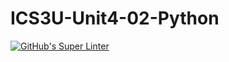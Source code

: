 # ICS3U-Unit4-02-Python

[![GitHub's Super Linter](https://github.com/Michael-Zagon/ICS3U-Unit4-02-Python/workflows/GitHub's%20Super%20Linter/badge.svg)](https://github.com/Michael-Zagon/ICS3U-Unit4-02-Python/actions)
